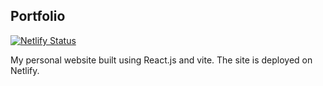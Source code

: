 ## Portfolio

[![Netlify Status](https://api.netlify.com/api/v1/badges/f14a7f79-7af3-4e18-8ea7-26004662cdf6/deploy-status)](https://app.netlify.com/sites/augustsjogren/deploys)

My personal website built using React.js and vite.
The site is deployed on Netlify.
